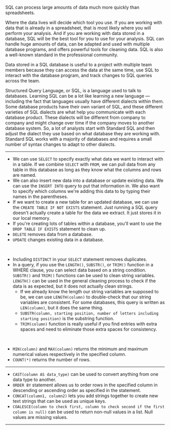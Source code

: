 SQL can process large amounts of data much more quickly than spreadsheets.

Where the data lives will decide which tool you use. If you are working with data that is already in a spreadsheet, that is most likely where you will perform your analysis. And if you are working with data stored in a database, SQL will be the best tool for you to use for your analysis. SQL can handle huge amounts of data, can be adapted and used with multiple database programs, and offers powerful tools for cleaning data. SQL is also a well-known standard in the professional community.

Data stored in a SQL database is useful to a project with multiple team members because they can access the data at the same time, use SQL to interact with the database program, and track changes to SQL queries across the team.

Structured Query Language, or SQL, is a language used to talk to databases. Learning SQL can be a lot like learning a new language — including the fact that languages usually have different dialects within them. Some database products have their own variant of SQL, and these different varieties of SQL dialects are what help you communicate with each database product. These dialects will be different from company to company and might change over time if the company moves to another database system. So, a lot of analysts start with Standard SQL and then adjust the dialect they use based on what database they are working with. Standard SQL works with a majority of databases and requires a small number of syntax changes to adapt to other dialects.

---

- We can use `SELECT` to specify exactly what data we want to interact with in a table. If we combine `SELECT` with `FROM`, we can pull data from any table in this database as long as they know what the columns and rows are named.
- We can also insert new data into a database or update existing data. We can use the `INSERT INTO` query to put that information in. We also want to specify which columns we're adding this data to by typing their names in the parentheses.
- If we want to create a new table for an updated database, we can use the `CREATE TABLE IF NOT EXISTS` statement. Just running a SQL query doesn't actually create a table for the data we extract. It just stores it in our local memory.
- If you're creating lots of tables within a database, you'll want to use the `DROP TABLE IF EXISTS` statement to clean up.
- `DELETE` removes data from a database.
- `UPDATE` changes existing data in a database.
<br>

- Including `DISTINCT` in your `SELECT` statement removes duplicates.
- In a query, if you use the `LENGTH()`, `SUBSTR()`, or `TRIM()` function in a WHERE clause, you can select data based on a string condition. `SUBSTR()` and `TRIM()` functions can be used to clean string variables. `LENGTH()` can be used in the general cleaning process to check if the data is as expected, but it does not actually clean strings.
  - If we already know the length our string variables are supposed to be, we can use `LENGTH(column)` to double-check that our string variables are consistent. For some databases, this query is written as `LEN(column)`, but it does the same thing.
  - `SUBSTR(column, starting position, number of letters including starting position)` is the substring function. 
  - `TRIM(column)` function is really useful if you find entries with extra spaces and need to eliminate those extra spaces for consistency.

<br>

- `MIN(column)` and `MAX(column)` returns the minimum and maximum numerical values respectively in the specified column.
- `COUNT(*)` returns the number of rows.

---

- `CAST(column AS data_type)` can be used to convert anything from one data type to another.
- `ORDER BY` statement allows us to order rows in the specified column in descending or ascending order as specified in the statement.
- `CONCAT(column1, column2)` lets you add strings together to create new text strings that can be used as unique keys.
- `COALESCE(column to check first, column to check second if the first column is null)` can be used to return non-null values in a list. Null values are missing values.

---
